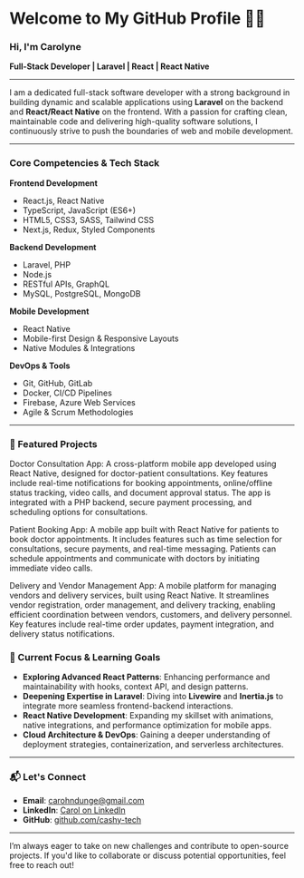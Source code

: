 # Welcome to My GitHub Profile 👩‍💻

### Hi, I'm Carolyne  
**Full-Stack Developer | Laravel | React | React Native**

---

I am a dedicated full-stack software developer with a strong background in building dynamic and scalable applications using **Laravel** on the backend and **React/React Native** on the frontend. With a passion for crafting clean, maintainable code and delivering high-quality software solutions, I continuously strive to push the boundaries of web and mobile development.

---

### Core Competencies & Tech Stack

**Frontend Development**  
- React.js, React Native  
- TypeScript, JavaScript (ES6+)  
- HTML5, CSS3, SASS, Tailwind CSS  
- Next.js, Redux, Styled Components  

**Backend Development**  
- Laravel, PHP  
- Node.js  
- RESTful APIs, GraphQL  
- MySQL, PostgreSQL, MongoDB  

**Mobile Development**  
- React Native  
- Mobile-first Design & Responsive Layouts  
- Native Modules & Integrations  

**DevOps & Tools**  
- Git, GitHub, GitLab  
- Docker, CI/CD Pipelines  
- Firebase, Azure Web Services  
- Agile & Scrum Methodologies  

---

### 🚀 Featured Projects

Doctor Consultation App: A cross-platform mobile app developed using React Native, designed for doctor-patient consultations. Key features include real-time notifications for booking appointments, online/offline status tracking, video calls, and document approval status. The app is integrated with a PHP backend, secure payment processing, and scheduling options for consultations.

Patient Booking App: A mobile app built with React Native for patients to book doctor appointments. It includes features such as time selection for consultations, secure payments, and real-time messaging. Patients can schedule appointments and communicate with doctors by initiating immediate video calls.

Delivery and Vendor Management App: A mobile platform for managing vendors and delivery services, built using React Native. It streamlines vendor registration, order management, and delivery tracking, enabling efficient coordination between vendors, customers, and delivery personnel. Key features include real-time order updates, payment integration, and delivery status notifications.


### 🌱 Current Focus & Learning Goals

- **Exploring Advanced React Patterns**: Enhancing performance and maintainability with hooks, context API, and design patterns.
- **Deepening Expertise in Laravel**: Diving into **Livewire** and **Inertia.js** to integrate more seamless frontend-backend interactions.
- **React Native Development**: Expanding my skillset with animations, native integrations, and performance optimization for mobile apps.
- **Cloud Architecture & DevOps**: Gaining a deeper understanding of deployment strategies, containerization, and serverless architectures.

---

### 📬 Let's Connect

- **Email**: [carohndunge@gmail.com](mailto:carohndunge@gmail.com)  
- **LinkedIn**: [Carol on LinkedIn](https://www.linkedin.com/in/carol-n-432a14149/)  
- **GitHub**: [github.com/cashy-tech](https://github.com/cashy-tech)

---

I’m always eager to take on new challenges and contribute to open-source projects. If you'd like to collaborate or discuss potential opportunities, feel free to reach out!
